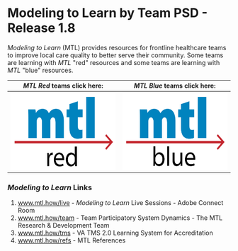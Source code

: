 # Modeling to Learn by Team PSD - Release 1.8

_Modeling to Learn_ (MTL) provides resources for frontline healthcare teams to improve local care quality to better serve their community. Some teams are learning with _MTL_ "red" resources and some teams are learning with _MTL_ "blue" resources.

 _MTL Red_ teams click here: | _MTL Blue_ teams click here:
-- | --
[<img src = "https://github.com/lzim/teampsd/blob/master/resources/logos/mtl_how_red.png" height = "175" width = "300">](https://github.com/lzim/mtl/tree/master/red) | [<img src = "https://github.com/lzim/teampsd/blob/master/resources/logos/mtl_how_blue.png" height = "175" width = "300">](https://github.com/lzim/mtl/tree/master/blue) |


### *Modeling to Learn* Links
1. www.mtl.how/live - _Modeling to Learn_ Live Sessions - Adobe Connect Room
2. www.mtl.how/team - Team Participatory System Dynamics - The MTL Research & Development Team
3. www.mtl.how/tms - VA TMS 2.0 Learning System for Accreditation
4. www.mtl.how/refs - MTL References 

